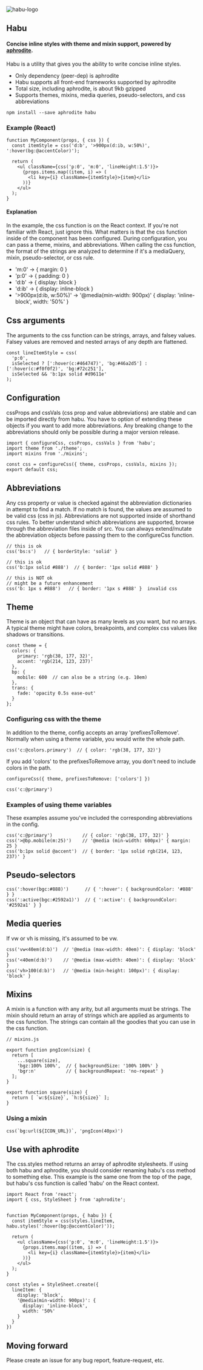 ![habu-logo](https://cloud.githubusercontent.com/assets/8162640/22945227/772ed4ac-f2c1-11e6-8a17-e3735d2ec7f6.png)

## Habu

#### Concise inline styles with theme and mixin support, powered by [aphrodite](https://github.com/Khan/aphrodite).

Habu is a utility that gives you the ability to write concise inline styles.
* Only dependency (peer-dep) is aphrodite
* Habu supports all front-end frameworks supported by aphrodite
* Total size, including aphrodite, is about 9kb gzipped
* Supports themes, mixins, media queries, pseudo-selectors, and css abbreviations

```
npm install --save aphrodite habu
```

### Example (React)

```
function MyComponent(props, { css }) {
  const itemStyle = css('d:b', '>900px(d:ib, w:50%)', ':hover(bg:@accentColor)');

  return (
    <ul className={css('p:0', 'm:0', 'lineHeight:1.5')}>
      {props.items.map((item, i) => (
        <li key={i} className={itemStyle}>{item}</li>  
      ))}
    </ul>
  );
}
```


#### Explanation
In the example, the css function is on the React context.  If you're not familiar with React, just ignore this.
What matters is that the css function inside of the component has been configured.
During configuration, you can pass a theme, mixins, and abbreviations.  When calling the css function, the format of the strings are analyzed
to determine if it's a mediaQuery, mixin, pseudo-selector, or css rule.

* 'm:0' -> { margin: 0 }
* 'p:0' -> { padding: 0 }
* 'd:b' -> { display: block }
* 'd:ib' -> { display: inline-block }
* '>900px(d:ib, w:50%)' -> '@media(min-width: 900px)' { display: 'inline-block', width: '50%' }


## Css arguments
The arguments to the css function can be strings, arrays, and falsey values.  Falsey values are removed and nested arrays of any depth are flattened.

```
const lineItemStyle = css(
  'p:0',
  isSelected ? [':hover(c:#464747)', 'bg:#46a2d5'] : [':hover(c:#f0f0f2)', 'bg:#72c251'],
  isSelected && 'b:1px solid #d9611e'
);
```


## Configuration
cssProps and cssVals (css prop and value abbreviations) are stable and can be imported directly from habu.  You have to option of extending these objects if
you want to add more abbreviations.  Any breaking change to the abbreviations should only be possible during a major version release.

```
import { configureCss, cssProps, cssVals } from 'habu';
import theme from './theme';
import mixins from './mixins';

const css = configureCss({ theme, cssProps, cssVals, mixins });
export default css;
```


## Abbreviations
Any css property or value is checked against the abbreviation dictionaries in attempt to find a match.
If no match is found, the values are assumed to be valid css (css in js).  Abbreviations are not supported inside of shorthand css rules.
To better understand which abbreviations are supported, browse through the abbreviation files inside of src.
You can always extend/mutate the abbreviation objects before passing them to the configureCss function.

```
// this is ok
css('bs:s')   // { borderStyle: 'solid' }

// this is ok
css('b:1px solid #888')  // { border: '1px solid #888' }

// this is NOT ok
// might be a future enhancement
css('b: 1px s #888')   // { border: '1px s #888' }  invalid css
```


## Theme
Theme is an object that can have as many levels as you want, but no arrays.
A typical theme might have colors, breakpoints, and complex css values like shadows or transitions.

```
const theme = {
  colors: {
    primary: 'rgb(38, 177, 32)',
    accent: 'rgb(214, 123, 237)'
  },
  bp: {
    mobile: 600  // can also be a string (e.g. 10em)
  },
  trans: {
    fade: 'opacity 0.5s ease-out'
  }
};
```


### Configuring css with the theme
In addition to the theme, config accepts an array 'prefixesToRemove'.
Normally when using a theme variable, you would write the whole path.
```
css('c:@colors.primary')  // { color: 'rgb(38, 177, 32)'}
```
If you add 'colors' to the prefixesToRemove array, you don't need to include colors in the path.

```
configureCss({ theme, prefixesToRemove: ['colors'] })
```

```
css('c:@primary')
```


### Examples of using theme variables
These examples assume you've included the corresponding abbreviations in the config.
```
css('c:@primary')           // { color: 'rgb(38, 177, 32)' }
css('>@bp.mobile(m:25)')    // '@media (min-width: 600px)' { margin: 25 }
css('b:1px solid @accent')  // { border: '1px solid rgb(214, 123, 237)' }
```


## Pseudo-selectors
```
css(':hover(bgc:#888)')      // { ':hover': { backgroundColor: '#888' } }
css(':active(bgc:#2592a1)')  // { ':active': { backgroundColor: '#2592a1' } }
```


## Media queries
If vw or vh is missing, it's assumed to be vw.

```
css('vw<40em(d:b)')  // '@media (max-width: 40em)': { display: 'block' }
css('<40em(d:b)')    // '@media (max-width: 40em)': { display: 'block' }
css('vh>100(d:b)')   // '@media (min-height: 100px)': { display: 'block' }
```


## Mixins
A mixin is a function with any arity, but all arguments must be strings.
The mixin should return an array of strings which are applied as arguments to the css function.
The strings can contain all the goodies that you can use in the css function.

```
// mixins.js

export function pngIcon(size) {
  return [
    ...square(size),
    'bgz:100% 100%',  // { backgroundSize: '100% 100%' }
    'bgr:n'           // { backgroundRepeat: 'no-repeat' }
  ];
}

export function square(size) {
  return [ `w:${size}`, `h:${size}` ];
}
```


### Using a mixin
```
css(`bg:url(${ICON_URL})`, 'pngIcon(40px)')
```


## Use with aphrodite
The css.styles method returns an array of aphrodite stylesheets.  If using both habu and aphrodite,
you should consider renaming habu's css method to something else.  This example is the same one from
the top of the page, but habu's css function is called 'habu' on the React context.

```
import React from 'react';
import { css, StyleSheet } from 'aphrodite';


function MyComponent(props, { habu }) {
  const itemStyle = css(styles.lineItem, habu.styles(':hover(bg:@accentColor)'));

  return (
    <ul className={css('p:0', 'm:0', 'lineHeight:1.5')}>
      {props.items.map((item, i) => (
        <li key={i} className={itemStyle}>{item}</li>  
      ))}
    </ul>
  );
}

const styles = StyleSheet.create({
  lineItem: {
    display: 'block',
    '@media(min-width: 900px)': {
      display: 'inline-block',
      width: '50%'
    }
  }
})
```



## Moving forward

Please create an issue for any bug report, feature-request, etc.
